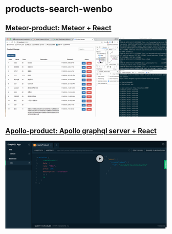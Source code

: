 # products-search-wenbo

## [Meteor-product: Meteor + React](https://github.com/theteam247/products-search-wenbo/tree/master/Apollo-product)

![Meteor-product: Meteor + React](./preview-meteor.gif)

## [Apollo-product: Apollo graphql server + React](https://github.com/theteam247/products-search-wenbo/tree/master/Meteor-product)
![pollo graphql server + React](./preview-apollo.png)
